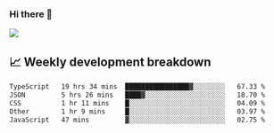### Hi there 👋
<img align="center" src="https://github-readme-stats.vercel.app/api?username=Tumao727&show_icons=true&hide_title=true&theme=dracula" />


## 📈 Weekly development breakdown
<!--START_SECTION:waka-->

```txt
TypeScript   19 hrs 34 mins  ████████████████▓░░░░░░░░   67.33 %
JSON         5 hrs 26 mins   ████▓░░░░░░░░░░░░░░░░░░░░   18.70 %
CSS          1 hr 11 mins    █░░░░░░░░░░░░░░░░░░░░░░░░   04.09 %
Other        1 hr 9 mins     █░░░░░░░░░░░░░░░░░░░░░░░░   03.97 %
JavaScript   47 mins         ▓░░░░░░░░░░░░░░░░░░░░░░░░   02.75 %
```

<!--END_SECTION:waka-->